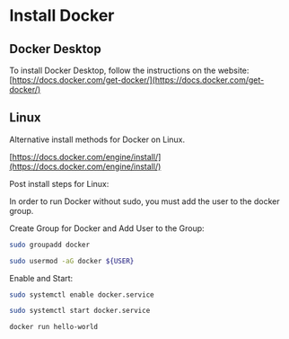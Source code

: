 # Install Docker

## Docker Desktop

To install Docker Desktop, follow the instructions on the website: [https://docs.docker.com/get-docker/](https://docs.docker.com/get-docker/)


## Linux

Alternative install methods for Docker on Linux.

[https://docs.docker.com/engine/install/](https://docs.docker.com/engine/install/)

Post install steps for Linux:

In order to run Docker without sudo, you must add the user to the docker group.

Create Group for Docker and Add User to the Group:

```bash
sudo groupadd docker
```

```bash
sudo usermod -aG docker ${USER}
```

Enable and Start:

```bash
sudo systemctl enable docker.service

sudo systemctl start docker.service

docker run hello-world
```
